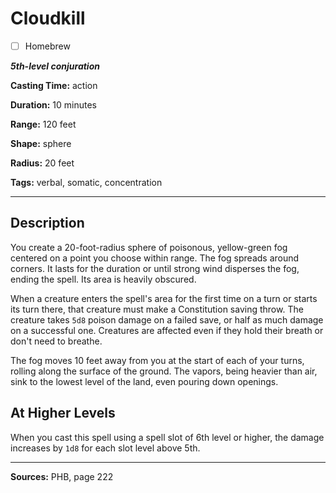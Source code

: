 # Cloudkill

- [ ] Homebrew

***5th-level conjuration***

**Casting Time:** action

**Duration:** 10 minutes

**Range:** 120 feet

**Shape:** sphere

**Radius:** 20 feet

**Tags:** verbal, somatic, concentration

---

## Description
You create a 20-foot-radius sphere of poisonous, yellow-green fog centered on a point you choose within range.
The fog spreads around corners.
It lasts for the duration or until strong wind disperses the fog, ending the spell.
Its area is heavily obscured.

When a creature enters the spell's area for the first time on a turn or starts its turn there, that creature must make a Constitution saving throw.
The creature takes `5d8` poison damage on a failed save, or half as much damage on a successful one.
Creatures are affected even if they hold their breath or don't need to breathe.

The fog moves 10 feet away from you at the start of each of your turns, rolling along the surface of the ground.
The vapors, being heavier than air, sink to the lowest level of the land, even pouring down openings.

## At Higher Levels
When you cast this spell using a spell slot of 6th level or higher, the damage increases by `1d8` for each slot level above 5th.

---

**Sources:** PHB, page 222
